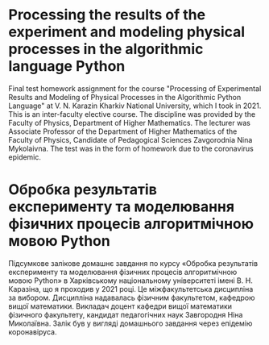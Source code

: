 # Processing the results of the experiment and modeling physical processes in the algorithmic language Python

Final test homework assignment for the course "Processing of Experimental Results and Modeling of Physical Processes in the Algorithmic Python Language" at V. N. Karazin Kharkiv National University, which I took in 2021. 
This is an inter-faculty elective course. The discipline was provided by the Faculty of Physics, Department of Higher Mathematics. The lecturer was Associate Professor of the Department of Higher Mathematics of the Faculty of Physics, Candidate of Pedagogical Sciences Zavgorodnia Nina Mykolaivna. The test was in the form of homework due to the coronavirus epidemic.

# Обробка результатів експерименту та моделювання фізичних процесів алгоритмічною мовою Python

Підсумкове залікове домашнє завдання по курсу «Обробка результатів експерименту та моделювання фізичних процесів алгоритмічною мовою Python» в Харківському національному університеті імені В. Н. Каразіна, що я проходив у 2021 році. 
Це міжфакультетська дисципліна за вибором. Дисципліна надавалась фізичним факультетом, кафедрою вищої математики. Викладач доцент кафедри вищої математики фізичного факультету, кандидат педагогічних наук Завгородня Ніна Миколаївна.
Залік був у вигляді домашнього завдання через епідемію коронавіруса.
